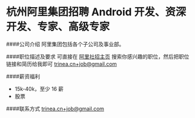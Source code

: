 杭州阿里集团招聘 Android 开发、资深开发、专家、高级专家
==========

####公司介绍
阿里集团包括各个子公司及事业部。  

####职位描述及要求
可直接在 [阿里社招主页](https://job.alibaba.com/zhaopin/position_list.htm) 搜索你感兴趣的职位，然后把职位链接和简历给我即可 [trinea.cn+job@gmail.com](mailto:trinea.cn+job@gmail.com)  

####薪资福利
- 15k-40k，至少 16 薪
- 股票

####联系方式
[trinea.cn+job@gmail.com](mailto:trinea.cn+job@gmail.com)  
